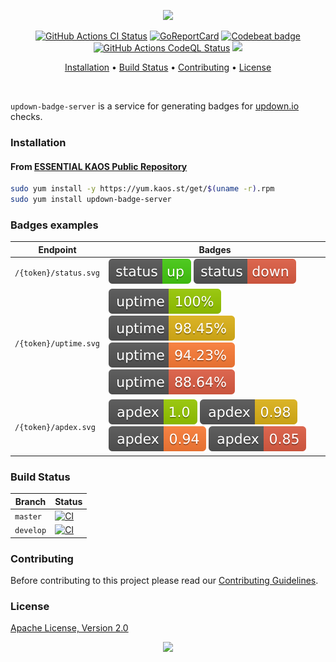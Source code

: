 <p align="center"><a href="#readme"><img src="https://gh.kaos.st/updown-badge.svg"/></a></p>

<p align="center">
  <a href="https://kaos.sh/w/updown-badge-server/ci"><img src="https://kaos.sh/w/updown-badge-server/ci.svg" alt="GitHub Actions CI Status" /></a>
  <a href="https://kaos.sh/r/updown-badge-server"><img src="https://kaos.sh/r/updown-badge-server.svg" alt="GoReportCard" /></a>
  <a href="https://kaos.sh/b/updown-badge-server"><img src="https://kaos.sh/b/e17e7c90-8b26-4af8-8737-22a86cea9b45.svg" alt="Codebeat badge" /></a>
  <a href="https://kaos.sh/w/updown-badge-server/codeql"><img src="https://kaos.sh/w/updown-badge-server/codeql.svg" alt="GitHub Actions CodeQL Status" /></a>
  <a href="#license"><img src="https://gh.kaos.st/apache2.svg"></a>
</p>

<p align="center"><a href="#installation">Installation</a> • <a href="#build-status">Build Status</a> • <a href="#contributing">Contributing</a> • <a href="#license">License</a></p>

<br/>

`updown-badge-server` is a service for generating badges for [updown.io](https://updown.io) checks.

### Installation

#### From [ESSENTIAL KAOS Public Repository](https://yum.kaos.st)

```bash
sudo yum install -y https://yum.kaos.st/get/$(uname -r).rpm
sudo yum install updown-badge-server
```

### Badges examples

| Endpoint              | Badges |
|-----------------------|--------|
| `/{token}/status.svg` | ![status-up](.github/images/status_up.svg) ![status-down](.github/images/status_down.svg) |
| `/{token}/uptime.svg` | ![uptime-1](.github/images/uptime_100.svg) ![uptime-2](.github/images/uptime_99.svg) ![uptime-3](.github/images/uptime_94.svg) ![uptime-4](.github/images/uptime_88.svg) |
| `/{token}/apdex.svg`  | ![apdex-1](.github/images/apdex_1.svg) ![apdex-1](.github/images/apdex_098.svg) ![apdex-1](.github/images/apdex_094.svg) ![apdex-1](.github/images/apdex_085.svg) |

### Build Status

| Branch | Status |
|--------|----------|
| `master` | [![CI](https://kaos.sh/w/updown-badge-server/ci.svg?branch=master)](https://kaos.sh/w/updown-badge-server/ci?query=branch:master) |
| `develop` | [![CI](https://kaos.sh/w/updown-badge-server/ci.svg?branch=develop)](https://kaos.sh/w/updown-badge-server/ci?query=branch:develop) |

### Contributing

Before contributing to this project please read our [Contributing Guidelines](https://github.com/essentialkaos/contributing-guidelines#contributing-guidelines).

### License

[Apache License, Version 2.0](http://www.apache.org/licenses/LICENSE-2.0)

<p align="center"><a href="https://essentialkaos.com"><img src="https://gh.kaos.st/ekgh.svg"/></a></p>
